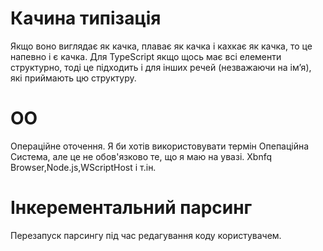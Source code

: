 # Качина типізація
Якщо воно виглядає як качка, плаває як качка і кахкає як качка, то це напевно і є качка. Для TypeScript якщо щось має всі елементи структурно, тоді це підходить і для  інших речей (незважаючи на імʼя), які приймають цю структуру.

# ОО
Операційне оточення. Я би хотів використовувати термін Опепаційна Система, але це не обов'язково те, що я маю на увазі. Xbnfq Browser,Node.js,WScriptHost і т.ін.

# Інкерементальний парсинг
Перезапуск парсингу під час редагування коду користувачем.